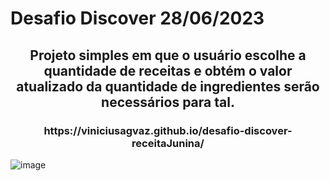 <h1> Desafio Discover 28/06/2023</h1>


<h2 align='center'>Projeto simples em que o usuário escolhe a quantidade de receitas e obtém o valor atualizado da quantidade de ingredientes serão necessários para tal.</h2>
<h3 align='center'>https://viniciusagvaz.github.io/desafio-discover-receitaJunina/</h3>




![image](https://github.com/viniciusagvaz/desafio-discover-receitaJunina/assets/109700331/c2ad2225-0cd5-4766-8d86-39f7c12e4dd2)
